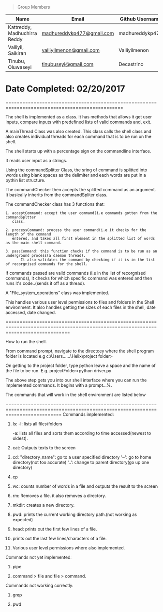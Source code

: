 
>Group Members
>
| Name    | Email   | Github Username |
|----------|---------|-----------------|
| Kattreddy, Madhuchirra Reddy  | madhureddykp477@gmail.com | madhureddykp477  |
|  Valliyil, Saikiran  | valliyilmenon@gmail.com| Valliyilmenon  |
| Tinubu, Oluwaseyi | tinubuseyi@gmail.com | Decastrino|


Date Completed: 02/20/2017
===============================================================================================



================================================================================================


The shell is implemented as a class. It has methods that allows it get user inputs, compare inputs with predefined lists of valid commands and, exit.

A mainThread Class was also created. This class calls the shell class and also creates individual threads for each command that is to be run on the shell. 


The shell starts up with a percentage sign on the commandline interface.

It reads user input as a strings.

Using the commandSplitter Class, the sring of command is splitted into words using blank
spaces as the delimiter and each words are put in a pythin list structure.

The commandChecker then accepts the splitted command as an argument. It basically inherits from the commandSpliter class.

The commandChecker class has 3 functions that:

	1. acceptCommand: accept the user command(i.e commands gotten from the commandSpltter
	   class.
	   
	2. processCommand: process the user command(i.e it checks for the length of the command
	   entered, and takes all first element in the splitted list of words as the main shell command.
	   
	3. passCommand: this function checks if the command is to be run as an underground process(a daemon thread).
           It also validates the command by checking if it is in the list of recorgnised commands for the shell.
	 
If commands passed are valid commands (i.e in the list of recorgnised commands), It checks for which specific command was entered and then runs it's code..(sends it off as a thread).

A "File_system_operations" class was implemented.

This handles various user level permissions to files and folders in the Shell environment.
It also handles getting the sizes of each files in the shell, date accessed, date changed.



===================================================================================================================================

How to run the shell.

From command prompt, navigate to the directoey where the shell program folder is located e.g c:\Users\...\...\Helix\project folder>

On getting to the project folder, type python leave a space and the name of the file to be run. E.g. 
projectFolder>python driver.py

The above step gets you into our shell interface where you can run the implemented commands.
It begins with a prompt...%.

The commands that will work in the shell environment are listed below

================================================================================================================================
Commands implemented:

1.  ls:
	-l: lists all files/folders 
	
	-a: lists all files and sorts them according to time accessed(newest to oldest).
	
2. cat: Outputs texts to the screen

3. cd: 
	"directory_name": go to a user specified directory
	'~': go to home directory(not too accurate)
	'..': change to parent directory(go up one directory)
4. cp 

5. wc:  counts number of words in a file and outputs the result to the screen

6. rm:  Removes a file. it also removes a directory. 

7. mkdir: creates a new directory.

8. pwd: prints the current working directory path.(not working as expected)

9. head: prints out the first few lines of a file.

10. prints out the last few lines/characters of a file.

11. Various user level permissions where also implemented.

Commands not yet implemented:

1. pipe

2. command > file and file > command.

Commands not working correctly:
1. grep

2. pwd
